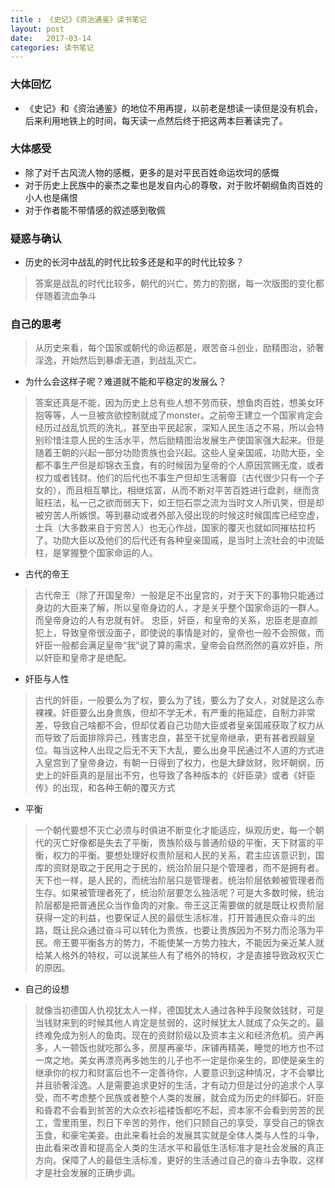 ```yaml
---
title : 《史记》《资治通鉴》读书笔记
layout: post
date:   2017-03-14 
categories: 读书笔记
---
```


###  大体回忆

* 《史记》和《资治通鉴》的地位不用再提，以前老是想读一读但是没有机会，后来利用地铁上的时间，每天读一点然后终于把这两本巨著读完了。

### 大体感受 

* 除了对千古风流人物的感概，更多的是对平民百姓命运坎坷的感慨
* 对于历史上民族中的豪杰之辈也是发自内心的尊敬，对于败坏朝纲鱼肉百姓的小人也是痛恨
* 对于作者能不带情感的叙述感到敬佩

### 疑惑与确认

* 历史的长河中战乱的时代比较多还是和平的时代比较多？
> 答案是战乱的时代比较多，朝代的兴亡，势力的割据，每一次版图的变化都伴随着流血争斗

### 自己的思考

> 从历史来看，每个国家或朝代的命运都是，艰苦奋斗创业，励精图治，骄奢淫逸，开始然后到暴虐无道，到战乱灭亡。

* 为什么会这样子呢？难道就不能和平稳定的发展么？

> 答案还真是不能，因为历史上总有些人想不劳而获，想鱼肉百姓，想美女环抱等等，人一旦被贪欲控制就成了monster。之前帝王建立一个国家肯定会经历过战乱饥荒的洗礼，甚至由平民起家，深知人民生活之不易，所以会特别珍惜注意人民的生活水平，然后励精图治发展生产使国家强大起来。但是随着王朝的兴起一部分功勋贵族也会兴起。这些人皇亲国戚，功勋大臣，全都不事生产但是却锦衣玉食，有的时候因为皇帝的个人原因赏赐无度，或者权力或者钱财。他们的后代也不事生产但却生活奢靡（古代很少只有一个子女的），而且相互攀比，相继炫富，从而不断对平苦百姓进行盘剥，继而贪赃枉法，私一己之欲而弱天下，如王恺石崇之流为当时文人所讥笑，但是却被穷苦人所嫉恨。等到暴动或者外部入侵出现的时候这时候国库已经空虚，士兵（大多数来自于穷苦人）也无心作战，国家的覆灭也就如同摧枯拉朽了。功勋大臣以及他们的后代还有各种皇亲国戚，是当时上流社会的中流砥柱，是掌握整个国家命运的人。


* 古代的帝王

> 古代帝王（除了开国皇帝）一般是足不出皇宫的，对于天下的事物只能通过身边的大臣来了解，所以皇帝身边的人，才是关乎整个国家命运的一群人。而皇帝身边的人有忠就有奸。
忠臣，奸臣，和皇帝的关系，忠臣老是直颜犯上，导致皇帝很没面子，即使说的事情是对的，皇帝也一般不会照做，而奸臣一般都会满足皇帝“我”说了算的需求，皇帝会自然而然的喜欢奸臣，所以奸臣和皇帝才是绝配。

* 奸臣与人性

> 古代的奸臣，一般要么为了权，要么为了钱，要么为了女人，对就是这么赤裸裸。奸臣要么出身贵族，但却不学无术，有严重的拖延症，自制力非常差，导致自己啥都不会，但却仗着自己功勋大臣或者皇亲国戚获取了权力从而导致了后面排除异己，残害忠良，甚至干扰皇帝继承，更有甚者觊觎皇位。每当这种人出现之后无不天下大乱，要么出身平民通过不人道的方式进入皇宫到了皇帝身边，有朝一日得到了权力，也是大肆敛财，败坏朝纲，历史上的奸臣真的是层出不穷，也导致了各种版本的《奸臣录》或者《奸臣传》的出现，和各种王朝的覆灭方式

* 平衡
> 一个朝代要想不灭亡必须与时俱进不断变化才能适应，纵观历史，每一个朝代的灭亡好像都是失去了平衡，贵族阶级与普通阶级的平衡，天下财富的平衡，权力的平衡。要想处理好权贵阶层和人民的关系，君主应该意识到，国库的资财是取之于民用之于民的，统治阶层只是个管理者，而不是拥有者。天下也一样，是人民的，而统治阶层只是管理者。统治阶层依赖被管理者而生存。如果被管理者死了，统治阶层要怎么独活呢？可是大多数时候，统治阶层都是把普通民众当作鱼肉的对象。帝王这正需要做的就是既让权贵阶层获得一定的利益，也要保证人民的最低生活标准，打开普通民众奋斗的出路，既让民众通过奋斗可以转化为贵族，也要让贵族因为不努力而沦落为平民。帝王要平衡各方的势力，不能使某一方势力独大，不能因为亲近某人就给某人格外的特权，可以说某些人有了格外的特权，才是直接导致政权灭亡的原因。


* 自己的设想
> 就像当初德国人仇视犹太人一样，德国犹太人通过各种手段聚敛钱财，可是当钱财来到的时候其他人肯定是贫弱的，这时候犹太人就成了众矢之的。最终难免成为别人的鱼肉。现在的资财阶级以及资本主义和经济危机。资产再多，人一顿饭也就吃那么多，房屋再豪华，床铺再精美，睡觉的地方也不过一席之地。美女再漂亮再多她生的儿子也不一定是你亲生的，即使是亲生的继承你的权力和财富后也不一定善待你，人要意识到这种情况，才不会攀比并且骄奢淫逸。人是需要追求更好的生活，才有动力但是过分的追求个人享受，而不考虑整个民族或者整个人类的发展，就会成为历史的绊脚石。奸臣和昏君不会看到贫苦的大众衣衫褴褛饭都吃不起，资本家不会看到劳苦的民工，雪里雨里，烈日下辛苦的劳作，他们只顾自己的享受，享受自己的锦衣玉食，和豪宅美妾。由此来看社会的发展其实就是全体人类与人性的斗争，由此看来改善和提高全人类的生活水平和最低生活标准才是社会发展的真正方向。保障了人的最低生活标准，更好的生活通过自己的奋斗去争取，这样才是社会发展的正确步调。
